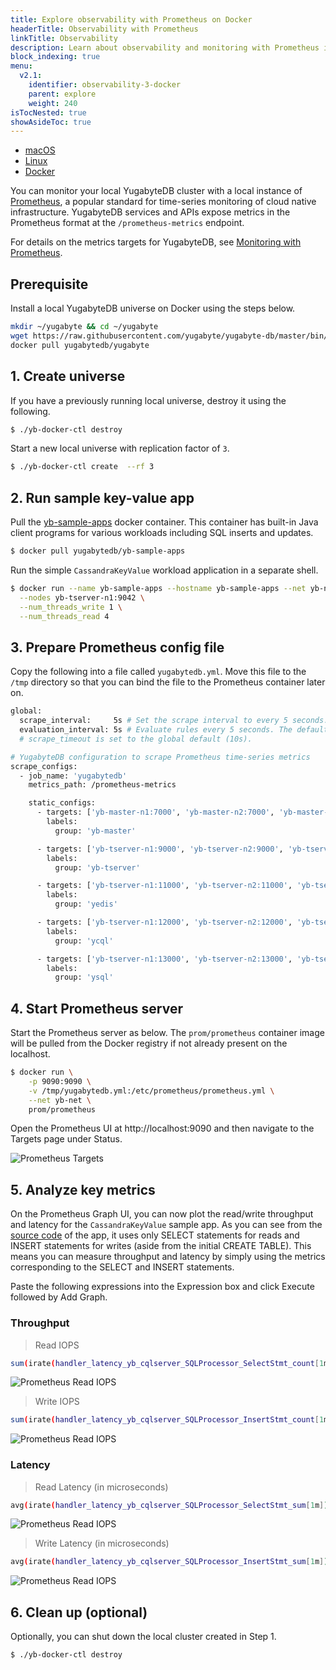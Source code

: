 ```yaml
---
title: Explore observability with Prometheus on Docker
headerTitle: Observability with Prometheus
linkTitle: Observability 
description: Learn about observability and monitoring with Prometheus in a local three-node YugabyteDB cluster on Docker.
block_indexing: true
menu:
  v2.1:
    identifier: observability-3-docker
    parent: explore
    weight: 240
isTocNested: true
showAsideToc: true
---
```


<ul class="nav nav-tabs-alt nav-tabs-yb">

  <li >
    <a href="/latest/explore/observability/macos" class="nav-link">
      <i class="fab fa-apple" aria-hidden="true"></i>
      macOS
    </a>
  </li>

  <li >
    <a href="/latest/explore/observability/linux" class="nav-link">
      <i class="fab fa-linux" aria-hidden="true"></i>
      Linux
    </a>
  </li>

  <li >
    <a href="/latest/explore/observability/docker" class="nav-link active">
      <i class="fab fa-docker" aria-hidden="true"></i>
      Docker
    </a>
  </li>
<!--
  <li >
    <a href="/latest/explore/observability/kubernetes" class="nav-link">
      <i class="fas fa-cubes" aria-hidden="true"></i>
      Kubernetes
    </a>
  </li>
-->
</ul>

You can monitor your local YugabyteDB cluster with a local instance of [Prometheus](https://prometheus.io/), a popular standard for time-series monitoring of cloud native infrastructure. YugabyteDB services and APIs expose metrics in the Prometheus format at the `/prometheus-metrics` endpoint.

For details on the metrics targets for YugabyteDB, see [Monitoring with Prometheus](../../../reference/configuration/default-ports/#monitoring-with-prometheus).

## Prerequisite

Install a local YugabyteDB universe on Docker using the steps below.

```sh
mkdir ~/yugabyte && cd ~/yugabyte
wget https://raw.githubusercontent.com/yugabyte/yugabyte-db/master/bin/yb-docker-ctl && chmod +x yb-docker-ctl
docker pull yugabytedb/yugabyte
```

## 1. Create universe

If you have a previously running local universe, destroy it using the following.

```sh
$ ./yb-docker-ctl destroy
```

Start a new local universe with replication factor of `3`.

```sh
$ ./yb-docker-ctl create  --rf 3
```

## 2. Run sample key-value app

Pull the [yb-sample-apps](https://github.com/yugabyte/yb-sample-apps) docker container. This container has built-in Java client programs for various workloads including SQL inserts and updates.

```sh
$ docker pull yugabytedb/yb-sample-apps
```

Run the simple `CassandraKeyValue` workload application in a separate shell.

```sh
$ docker run --name yb-sample-apps --hostname yb-sample-apps --net yb-net yugabytedb/yb-sample-apps --workload CassandraKeyValue \
  --nodes yb-tserver-n1:9042 \
  --num_threads_write 1 \
  --num_threads_read 4
```

## 3. Prepare Prometheus config file

Copy the following into a file called `yugabytedb.yml`. Move this file to the `/tmp` directory so that you can bind the file to the Prometheus container later on.

```sh
global:
  scrape_interval:     5s # Set the scrape interval to every 5 seconds. Default is every 1 minute.
  evaluation_interval: 5s # Evaluate rules every 5 seconds. The default is every 1 minute.
  # scrape_timeout is set to the global default (10s).

# YugabyteDB configuration to scrape Prometheus time-series metrics 
scrape_configs:
  - job_name: 'yugabytedb'
    metrics_path: /prometheus-metrics

    static_configs:
      - targets: ['yb-master-n1:7000', 'yb-master-n2:7000', 'yb-master-n3:7000']
        labels:
          group: 'yb-master'

      - targets: ['yb-tserver-n1:9000', 'yb-tserver-n2:9000', 'yb-tserver-n3:9000']
        labels:
          group: 'yb-tserver'

      - targets: ['yb-tserver-n1:11000', 'yb-tserver-n2:11000', 'yb-tserver-n3:11000']
        labels:
          group: 'yedis'

      - targets: ['yb-tserver-n1:12000', 'yb-tserver-n2:12000', 'yb-tserver-n3:12000']
        labels:
          group: 'ycql'

      - targets: ['yb-tserver-n1:13000', 'yb-tserver-n2:13000', 'yb-tserver-n3:13000']
        labels:
          group: 'ysql'
```

## 4. Start Prometheus server

Start the Prometheus server as below. The `prom/prometheus` container image will be pulled from the Docker registry if not already present on the localhost.

```sh
$ docker run \
	-p 9090:9090 \
	-v /tmp/yugabytedb.yml:/etc/prometheus/prometheus.yml \
	--net yb-net \
    prom/prometheus
```

Open the Prometheus UI at http://localhost:9090 and then navigate to the Targets page under Status.

![Prometheus Targets](/images/ce/prom-targets-docker.png)

## 5. Analyze key metrics

On the Prometheus Graph UI, you can now plot the read/write throughput and latency for the `CassandraKeyValue` sample app. As you can see from the [source code](https://github.com/yugabyte/yugabyte-db/blob/master/java/yb-loadtester/src/main/java/com/yugabyte/sample/apps/CassandraKeyValue.java) of the app, it uses only SELECT statements for reads and INSERT statements for writes (aside from the initial CREATE TABLE). This means you can measure throughput and latency by simply using the metrics corresponding to the SELECT and INSERT statements.

Paste the following expressions into the Expression box and click Execute followed by Add Graph.

### Throughput

> Read IOPS

```sh
sum(irate(handler_latency_yb_cqlserver_SQLProcessor_SelectStmt_count[1m]))
```

![Prometheus Read IOPS](/images/ce/prom-read-iops.png)

>  Write IOPS

```sh
sum(irate(handler_latency_yb_cqlserver_SQLProcessor_InsertStmt_count[1m]))
```

![Prometheus Read IOPS](/images/ce/prom-write-iops.png)

### Latency

> Read Latency (in microseconds)

```sh
avg(irate(handler_latency_yb_cqlserver_SQLProcessor_SelectStmt_sum[1m])) / avg(irate(handler_latency_yb_cqlserver_SQLProcessor_SelectStmt_count[1m]))
```

![Prometheus Read IOPS](/images/ce/prom-read-latency.png)

> Write Latency (in microseconds)

```sh
avg(irate(handler_latency_yb_cqlserver_SQLProcessor_InsertStmt_sum[1m])) / avg(irate(handler_latency_yb_cqlserver_SQLProcessor_InsertStmt_count[1m]))
```

![Prometheus Read IOPS](/images/ce/prom-write-latency.png)

## 6. Clean up (optional)

Optionally, you can shut down the local cluster created in Step 1.

```sh
$ ./yb-docker-ctl destroy
```
